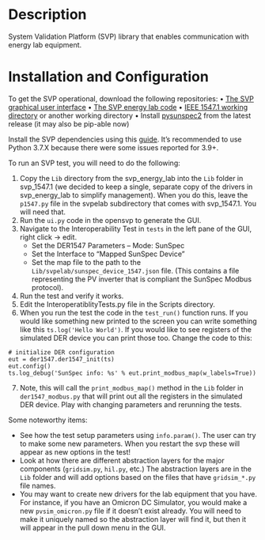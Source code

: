 # Description
System Validation Platform (SVP) library that enables communication with energy lab equipment.

# Installation and Configuration
To get the SVP operational, download the following repositories:
•	[The SVP graphical user interface](https://github.com/jayatsandia/svp)
•	[The SVP energy lab code](https://github.com/jayatsandia/svp_energy_lab)
•	[IEEE 1547.1 working directory](https://github.com/jayatsandia/svp_1547.1) or another working directory
•	Install [pysunspec2](https://github.com/sunspec/pysunspec2) from the latest release (it may also be pip-able now)

Install the SVP dependencies using this [guide](https://github.com/jayatsandia/svp/blob/master/doc/INSTALL.md).  It’s recommended to use Python 3.7.X because there were some issues reported for 3.9+. 

To run an SVP test, you will need to do the following: 
1. Copy the `Lib` directory from the svp_energy_lab into the `Lib` folder in svp_1547.1 (we decided to keep a single, separate copy of the drivers in svp_energy_lab to simplify management). When you do this, leave the `p1547.py` file in the svpelab subdirectory that comes with svp_1547.1.  You will need that. 
2. Run the `ui.py` code in the opensvp to generate the GUI. 
3. Navigate to the Interoperability Test in `tests` in the left pane of the GUI, right click -> edit. 
    * Set the DER1547 Parameters – Mode: SunSpec 
    * Set the Interface to “Mapped SunSpec Device”
    * Set the map file to the path to the `Lib/svpelab/sunspec_device_1547.json` file. (This contains a file representing the PV inverter that is compliant the SunSpec Modbus protocol). 
4. Run the test and verify it works. 
5. Edit the InteroperatiblityTests.py file in the Scripts directory. 
6. When you run the test the code in the `test_run()` function runs.  If you would like something new printed to the screen you can write something like this `ts.log('Hello World')`.  If you would like to see registers of the simulated DER device you can print those too. Change the code to this:
```
# initialize DER configuration
eut = der1547.der1547_init(ts)
eut.config()
ts.log_debug('SunSpec info: %s' % eut.print_modbus_map(w_labels=True))
```
7. Note, this will call the `print_modbus_map()` method in the `Lib` folder in `der1547_modbus.py` that will print out all the registers in the simulated DER device.  Play with changing parameters and rerunning the tests. 

Some noteworthy items: 
* See how the test setup parameters using `info.param()`.  The user can try to make some new parameters.  When you restart the svp these will appear as new options in the test!
* Look at how there are different abstraction layers for the major components (`gridsim.py`, `hil.py`, etc.)  The abstraction layers are in the `Lib` folder and will add options based on the files that have `gridsim_*.py` file names. 
* You may want to create new drivers for the lab equipment that you have.  For instance, if you have an Omicron DC Simulator, you would make a new `pvsim_omicron.py` file if it doesn’t exist already.  You will need to make it uniquely named so the abstraction layer will find it, but then it will appear in the pull down menu in the GUI.  

